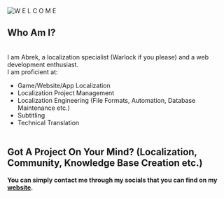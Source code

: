 ![W E L C O M E](https://user-images.githubusercontent.com/44588876/137596000-7a7fac62-4228-436b-9a1c-8d0cc80a894d.gif)

## Who Am I?
<br>
I am Abrek, a localization specialist (Warlock if you please) and a web development enthusiast.
<br>
I am proficient at:

- Game/Website/App Localization
- Localization Project Management
- Localization Engineering (File Formats, Automation, Database Maintenance etc.)
- Subtitling
- Technical Translation
<br><br>

## Got A Project On Your Mind? (Localization, Community, Knowledge Base Creation etc.)

**You can simply contact me through my socials that you can find on my [website](https://horselord-abrek.github.io).**
